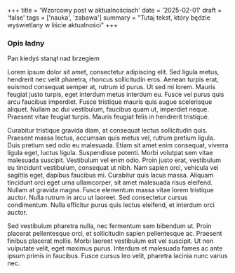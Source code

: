 +++
title = 'Wzorcowy post w aktualnościach'
date = '2025-02-01'
draft = 'false'
tags = ['nauka', 'zabawa']
summary = "Tutaj tekst, który będzie wyświetlany w liście aktualności"
+++

<!-- Tutaj START - cała treść posta -->

### Opis ładny
Pan kiedyś stanął nad brzegiem

Lorem ipsum dolor sit amet, consectetur adipiscing elit. Sed ligula metus, hendrerit nec velit pharetra, rhoncus sollicitudin eros. Aenean turpis erat, euismod consequat semper at, rutrum id purus. Ut sed mi lorem. Mauris feugiat justo turpis, eget interdum metus interdum eu. Fusce vel purus quis arcu faucibus imperdiet. Fusce tristique mauris quis augue scelerisque aliquet. Nullam ac dui vestibulum, faucibus quam ut, imperdiet neque. Praesent vitae feugiat turpis. Mauris feugiat felis in hendrerit tristique.

Curabitur tristique gravida diam, at consequat lectus sollicitudin quis. Praesent massa lectus, accumsan quis metus vel, rutrum pretium ligula. Duis pretium sed odio eu malesuada. Etiam sit amet enim consequat, viverra ligula eget, luctus ligula. Suspendisse potenti. Morbi volutpat sem vitae malesuada suscipit. Vestibulum vel enim odio. Proin justo erat, vestibulum eu tincidunt vestibulum, consequat ut nibh. Nam sapien orci, vehicula vel sagittis eget, dapibus faucibus mi. Curabitur quis lacus massa. Aliquam tincidunt orci eget urna ullamcorper, sit amet malesuada risus eleifend. Nullam at gravida magna. Fusce elementum massa vitae lorem tristique auctor. Nulla rutrum in arcu ut laoreet. Sed consectetur cursus condimentum. Nulla efficitur purus quis lectus eleifend, et interdum orci auctor.

Sed vestibulum pharetra nulla, nec fermentum sem bibendum ut. Proin placerat pellentesque orci, et sollicitudin sapien pellentesque ac. Praesent finibus placerat mollis. Morbi laoreet vestibulum est vel suscipit. Ut non vulputate velit, eget maximus purus. Interdum et malesuada fames ac ante ipsum primis in faucibus. Fusce cursus leo velit, pharetra lacinia nunc varius nec.
